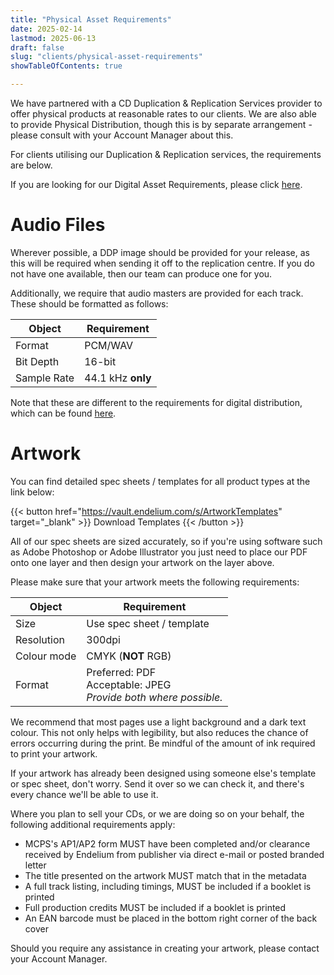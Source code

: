 ```yaml
---
title: "Physical Asset Requirements"
date: 2025-02-14
lastmod: 2025-06-13
draft: false
slug: "clients/physical-asset-requirements"
showTableOfContents: true

---
```


We have partnered with a CD Duplication & Replication Services provider to offer physical products at reasonable rates to our clients. We are also able to provide Physical Distribution, though this is by separate arrangement - please consult with your Account Manager about this.

For clients utilising our Duplication & Replication services, the requirements are below.

If you are looking for our Digital Asset Requirements, please click [here](/clients/digital-asset-requirements).

# Audio Files

Wherever possible, a DDP image should be provided for your release, as this will be required when sending it off to the replication centre. If you do not have one available, then our team can produce one for you.

Additionally, we require that audio masters are provided for each track. These should be formatted as follows:

|Object|Requirement|
|--------|-------------|
|Format|PCM/WAV|
|Bit Depth|16-bit|
|Sample Rate|44.1 kHz **only**|

Note that these are different to the requirements for digital distribution, which can be found [here](/clients/digital-asset-requirements).

# Artwork

You can find detailed spec sheets / templates for all product types at the link below:

{{< button href="https://vault.endelium.com/s/ArtworkTemplates" target="_blank" >}}
Download Templates
{{< /button >}}

All of our spec sheets are sized accurately, so if you're using software such as Adobe Photoshop or Adobe Illustrator you just need to place our PDF onto one layer and then design your artwork on the layer above.

Please make sure that your artwork meets the following requirements:

|Object|Requirement|
|------|-----------|
|Size|Use spec sheet / template|
|Resolution|300dpi|
|Colour mode|CMYK (**NOT** RGB)|
|Format|Preferred: PDF<br>Acceptable: JPEG<br>_Provide both where possible._|

We recommend that most pages use a light background and a dark text colour. This not only helps with legibility, but also reduces the chance of errors occurring during the print. Be mindful of the amount of ink required to print your artwork.

If your artwork has already been designed using someone else's template or spec sheet, don't worry. Send it over so we can check it, and there's every chance we'll be able to use it.

Where you plan to sell your CDs, or we are doing so on your behalf, the following additional requirements apply:

* MCPS's AP1/AP2 form MUST have been completed and/or clearance received by Endelium from publisher via direct e-mail or posted branded letter
* The title presented on the artwork MUST match that in the metadata
* A full track listing, including timings, MUST be included if a booklet is printed
* Full production credits MUST be included if a booklet is printed
* An EAN barcode must be placed in the bottom right corner of the back cover

Should you require any assistance in creating your artwork, please contact your Account Manager.
